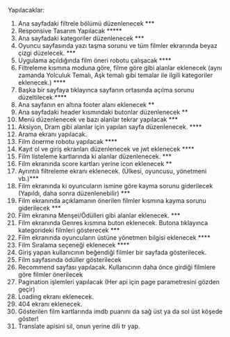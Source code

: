 Yapılacaklar: 
1) Ana sayfadaki filtrele bölümü düzenlenecek ***
2) Responsive Tasarım Yapılacak *****
3) Ana sayfadaki kategoriler düzenlenecek ***
4) Oyuncu sayfasında yazı taşma sorunu ve tüm filmler ekranında beyaz çizgi düzelecek. ***
5) Uygulama açıldığında film öneri robotu çalışacak ****
6) Filtreleme kısmına moduna göre, filme göre gibi alanlar eklenecek (aynı zamanda Yolculuk Temalı, Aşk temalı gibi temalar ile ilgili kategoriler eklenecek.) ****
7) Başka bir sayfaya tıklayınca sayfanın ortasında açılma sorunu düzeltilecek ****
8) Ana sayfanın en altına footer alanı eklenecek **
9) Ana sayfadaki header kısmındaki butonlar düzenlenecek **
10) Menü düzenlenecek ve bazı alanlar tekrar yapılacak ***
11) Aksiyon, Dram gibi alanlar için yapılan  sayfa düzenlenecek. ****
12) Arama ekranı yapılacak.
13) Film önerme robotu yapılacak ****
14) Kayıt ol ve giriş ekranları düzenlenecek ve jwt eklenecek ****
15) Film listeleme kartlarında ki alanlar düzenlenecek.  ***
16) Film ekranında score kartları yerine icon eklenecek **
17) Ayrıntılı filtreleme ekranı eklenecek. (Ülkesi, oyuncusu, yönetmeni vb.)***
18) Film ekranında ki oyuncuların ismine göre kayma sorunu giderilecek (Yapıldı, daha sonra düzenlenebilir) ***
19) Film ekranında açıklamanın önerilen filmler kısmına kayma sorunu giderilecek ***
20) Film ekranına Menşei/Ödülleri gibi alanlar eklenecek. ***
21) Film ekranında Genres kısmına buton eklenecek. Butona tıklayınca kategorideki filmleri gösterecek ***
22) Film ekranında oyuncuların üstüne yönetmen bilgisi eklenecek ****
23) Film Sıralama seçeneği eklenecek ****
24) Giriş yapan kullanıcının beğendiği filmler bir sayfada gösterilecek.
25) Film sayfasında ödüller gösterilecek
26) Recommend sayfası yapılacak. Kullanıcının daha önce girdiği filmlere göre filmler önerilecek
27) Pagination işlemleri yapılacak (Her api için page parametresini gözden geçir) 
28) Loading ekranı eklenecek.
29) 404 ekranı eklenecek.
30) Gösterilen film kartlarında imdb puanını da sağ üst ya da sol üst köşede göster!
31) Translate apisini sil, onun yerine dili tr yap.
